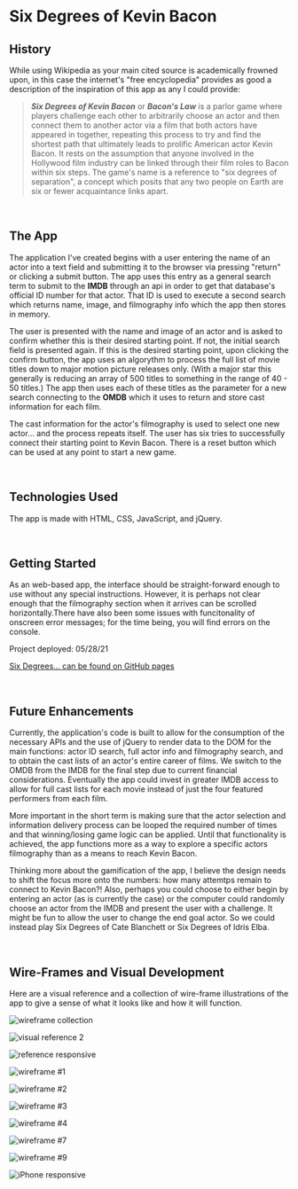 # Six Degrees of Kevin Bacon
## History
While using Wikipedia as your main cited source is academically frowned upon, in this case the internet's "free encyclopedia" provides as good a description of the inspiration of this app as any I could provide:

> **_Six Degrees of Kevin Bacon_** or **_Bacon's Law_** is a parlor game where players challenge each other to arbitrarily choose an actor and then connect them to another actor via a film that both actors have appeared in together, repeating this process to try and find the shortest path that ultimately leads to prolific American actor Kevin Bacon. It rests on the assumption that anyone involved in the Hollywood film industry can be linked through their film roles to Bacon within six steps. The game's name is a reference to "six degrees of separation", a concept which posits that any two people on Earth are six or fewer acquaintance links apart.

<br>

## The App
The application I've created begins with a user entering the name of an actor into a text field and submitting it to the browser via pressing "return" or clicking a submit button. The app uses this entry as a general search term to submit to the **IMDB** through an api in order to get that database's official ID number for that actor. That ID is used to execute a second search which returns name, image, and filmography info which the app then stores in memory.

The user is presented with the name and image of an actor and is asked to confirm whether this is their desired starting point. If not, the initial search field is presented again. If this is the desired starting point, upon clicking the confirm button, the app uses an algorythm to process the full list of movie titles down to major motion picture releases only. (With a major star this generally is reducing an array of 500 titles to something in the range of 40 - 50 titles.) The app then uses each of these titles as the parameter for a new search connecting to the **OMDB** which it uses to return and store cast information for each film. 

The cast information for the actor's filmography is used to select one new actor... and the process repeats itself.
The user has six tries to successfully connect their starting point to Kevin Bacon. There is a reset button which can be used at any point to start a new game.

<br>

## Technologies Used
The app is made with HTML, CSS, JavaScript, and jQuery.

<br>

## Getting Started
As an web-based app, the interface should be straight-forward enough to use without any special instructions. However, it is perhaps not clear enough that the filmography section when it arrives can be scrolled horizontally.There have also been some issues with funcitonality of onscreen error messages; for the time being, you will find errors on the console. 

Project deployed: 05/28/21

[Six Degrees... can be found on GitHub pages](https://montblake.github.io/degrees-bacon/)

<br>

## Future Enhancements
Currently, the application's code is built to allow for the consumption of the necessary APIs and the use of jQuery to render data to the DOM for the main functions: actor ID search, full actor info and filmography search, and to obtain the cast lists of an actor's entire career of films. We switch to the OMDB from the IMDB for the final step due to current financial considerations. Eventually the app could invest in greater IMDB access to allow for full cast lists for each movie instead of just the four featured performers from each film.

More important in the short term is making sure that the actor selection and information delivery process can be looped the required number of times and that winning/losing game logic can be applied. Until that functionality is achieved, the app functions more as a way to explore a specific actors filmography than as a means to reach Kevin Bacon.

Thinking more about the gamification of the app,  I believe the design needs to shift the focus more onto the numbers: how many attemtps remain to connect to Kevin Bacon?! Also, perhaps you could choose to either begin by entering an actor (as is currently the case) or the computer could randomly choose an actor from the IMDB and present the user with a challenge. It might be fun to allow the user to change the end goal actor. So we could instead play Six Degrees of Cate Blanchett or Six Degrees of Idris Elba.

<br>

## Wire-Frames and Visual Development
Here are a visual reference and a collection of wire-frame illustrations of the app to give a sense of what it looks like and how it will function. 

![wireframe collection](readme-resources/degrees-wireframe-collection.png)

![visual reference 2](readme-resources/six-degrees-welcome.png)

![reference responsive](readme-resources/narrow-bacon.png)

![wireframe #1](readme-resources/degrees-wireframe1.png)

![wireframe #2](readme-resources/degrees-wireframe2.png)

![wireframe #3](readme-resources/degrees-wireframe3.png)

![wireframe #4](readme-resources/degrees-wireframe4.png)

![wireframe #7](readme-resources/degrees-wireframe7.png)

![wireframe #9](readme-resources/degrees-wireframe9.png)

![iPhone responsive](readme-resources/skinny-bacon.png)